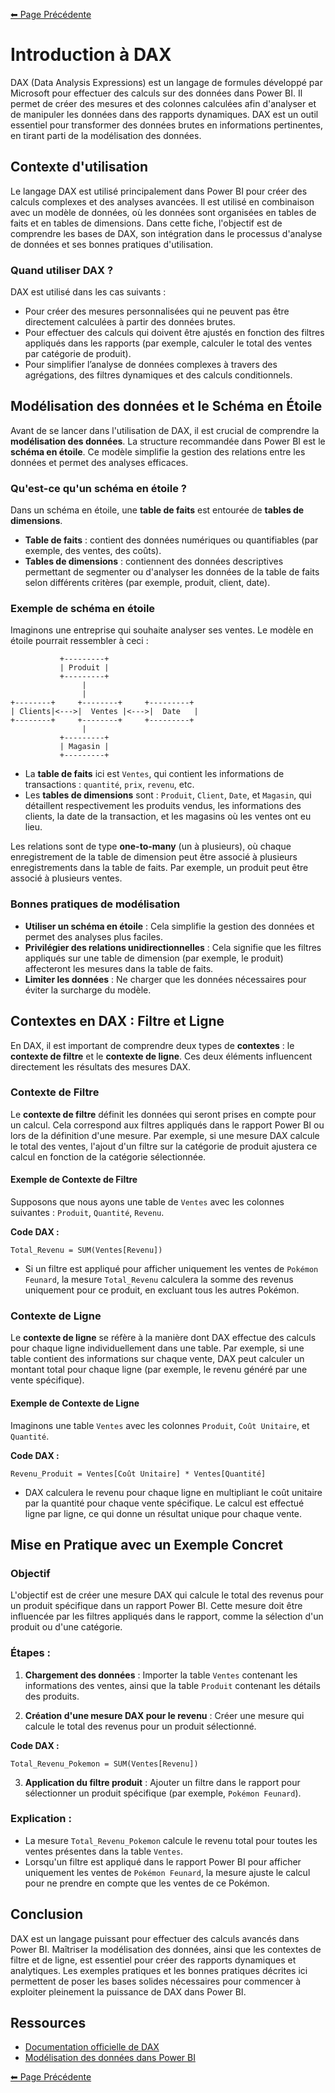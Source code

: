 [⬅ Page Précédente](../README.md)

# Introduction à DAX

DAX (Data Analysis Expressions) est un langage de formules développé par Microsoft pour effectuer des calculs sur des données dans Power BI. Il permet de créer des mesures et des colonnes calculées afin d'analyser et de manipuler les données dans des rapports dynamiques. DAX est un outil essentiel pour transformer des données brutes en informations pertinentes, en tirant parti de la modélisation des données.

## Contexte d'utilisation

Le langage DAX est utilisé principalement dans Power BI pour créer des calculs complexes et des analyses avancées. Il est utilisé en combinaison avec un modèle de données, où les données sont organisées en tables de faits et en tables de dimensions. Dans cette fiche, l'objectif est de comprendre les bases de DAX, son intégration dans le processus d'analyse de données et ses bonnes pratiques d'utilisation.

### Quand utiliser DAX ?
DAX est utilisé dans les cas suivants :
- Pour créer des mesures personnalisées qui ne peuvent pas être directement calculées à partir des données brutes.
- Pour effectuer des calculs qui doivent être ajustés en fonction des filtres appliqués dans les rapports (par exemple, calculer le total des ventes par catégorie de produit).
- Pour simplifier l’analyse de données complexes à travers des agrégations, des filtres dynamiques et des calculs conditionnels.

## Modélisation des données et le Schéma en Étoile

Avant de se lancer dans l'utilisation de DAX, il est crucial de comprendre la **modélisation des données**. La structure recommandée dans Power BI est le **schéma en étoile**. Ce modèle simplifie la gestion des relations entre les données et permet des analyses efficaces.

### Qu'est-ce qu'un schéma en étoile ?

Dans un schéma en étoile, une **table de faits** est entourée de **tables de dimensions**. 

- **Table de faits** : contient des données numériques ou quantifiables (par exemple, des ventes, des coûts).
- **Tables de dimensions** : contiennent des données descriptives permettant de segmenter ou d'analyser les données de la table de faits selon différents critères (par exemple, produit, client, date).

### Exemple de schéma en étoile

Imaginons une entreprise qui souhaite analyser ses ventes. Le modèle en étoile pourrait ressembler à ceci :

```
           +---------+
           | Produit |
           +---------+
                |
                |
+--------+     +--------+     +---------+
| Clients|<--->|  Ventes |<--->|  Date   |
+--------+     +--------+     +---------+
                |
           +---------+
           | Magasin |
           +---------+
```

- La **table de faits** ici est `Ventes`, qui contient les informations de transactions : `quantité`, `prix`, `revenu`, etc.
- Les **tables de dimensions** sont : `Produit`, `Client`, `Date`, et `Magasin`, qui détaillent respectivement les produits vendus, les informations des clients, la date de la transaction, et les magasins où les ventes ont eu lieu.

Les relations sont de type **one-to-many** (un à plusieurs), où chaque enregistrement de la table de dimension peut être associé à plusieurs enregistrements dans la table de faits. Par exemple, un produit peut être associé à plusieurs ventes.

### Bonnes pratiques de modélisation
- **Utiliser un schéma en étoile** : Cela simplifie la gestion des données et permet des analyses plus faciles.
- **Privilégier des relations unidirectionnelles** : Cela signifie que les filtres appliqués sur une table de dimension (par exemple, le produit) affecteront les mesures dans la table de faits.
- **Limiter les données** : Ne charger que les données nécessaires pour éviter la surcharge du modèle.

## Contextes en DAX : Filtre et Ligne

En DAX, il est important de comprendre deux types de **contextes** : le **contexte de filtre** et le **contexte de ligne**. Ces deux éléments influencent directement les résultats des mesures DAX.

### Contexte de Filtre
Le **contexte de filtre** définit les données qui seront prises en compte pour un calcul. Cela correspond aux filtres appliqués dans le rapport Power BI ou lors de la définition d'une mesure. Par exemple, si une mesure DAX calcule le total des ventes, l'ajout d'un filtre sur la catégorie de produit ajustera ce calcul en fonction de la catégorie sélectionnée.

#### Exemple de Contexte de Filtre
Supposons que nous ayons une table de `Ventes` avec les colonnes suivantes : `Produit`, `Quantité`, `Revenu`.

**Code DAX :**  
```dax
Total_Revenu = SUM(Ventes[Revenu])
```

- Si un filtre est appliqué pour afficher uniquement les ventes de `Pokémon Feunard`, la mesure `Total_Revenu` calculera la somme des revenus uniquement pour ce produit, en excluant tous les autres Pokémon.

### Contexte de Ligne
Le **contexte de ligne** se réfère à la manière dont DAX effectue des calculs pour chaque ligne individuellement dans une table. Par exemple, si une table contient des informations sur chaque vente, DAX peut calculer un montant total pour chaque ligne (par exemple, le revenu généré par une vente spécifique).

#### Exemple de Contexte de Ligne
Imaginons une table `Ventes` avec les colonnes `Produit`, `Coût Unitaire`, et `Quantité`.

**Code DAX :**  
```dax
Revenu_Produit = Ventes[Coût Unitaire] * Ventes[Quantité]
```

- DAX calculera le revenu pour chaque ligne en multipliant le coût unitaire par la quantité pour chaque vente spécifique. Le calcul est effectué ligne par ligne, ce qui donne un résultat unique pour chaque vente.

## Mise en Pratique avec un Exemple Concret

### Objectif
L'objectif est de créer une mesure DAX qui calcule le total des revenus pour un produit spécifique dans un rapport Power BI. Cette mesure doit être influencée par les filtres appliqués dans le rapport, comme la sélection d'un produit ou d'une catégorie.

### Étapes :

1. **Chargement des données** :
   Importer la table `Ventes` contenant les informations des ventes, ainsi que la table `Produit` contenant les détails des produits.

2. **Création d'une mesure DAX pour le revenu** :
   Créer une mesure qui calcule le total des revenus pour un produit sélectionné.

**Code DAX :**  
```dax
Total_Revenu_Pokemon = SUM(Ventes[Revenu])
```

3. **Application du filtre produit** :
   Ajouter un filtre dans le rapport pour sélectionner un produit spécifique (par exemple, `Pokémon Feunard`).

### Explication :
- La mesure `Total_Revenu_Pokemon` calcule le revenu total pour toutes les ventes présentes dans la table `Ventes`.
- Lorsqu'un filtre est appliqué dans le rapport Power BI pour afficher uniquement les ventes de `Pokémon Feunard`, la mesure ajuste le calcul pour ne prendre en compte que les ventes de ce Pokémon.

## Conclusion

DAX est un langage puissant pour effectuer des calculs avancés dans Power BI. Maîtriser la modélisation des données, ainsi que les contextes de filtre et de ligne, est essentiel pour créer des rapports dynamiques et analytiques. Les exemples pratiques et les bonnes pratiques décrites ici permettent de poser les bases solides nécessaires pour commencer à exploiter pleinement la puissance de DAX dans Power BI.

## Ressources
- [Documentation officielle de DAX](https://docs.microsoft.com/fr-fr/dax/)
- [Modélisation des données dans Power BI](https://docs.microsoft.com/fr-fr/power-bi/guidance/star-schema)

[⬅ Page Précédente](../README.md)